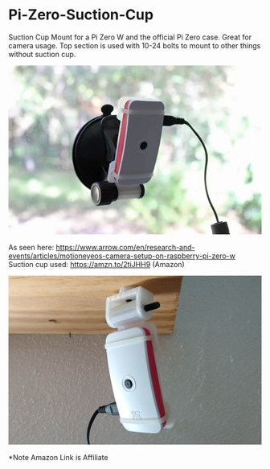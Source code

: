 # Pi-Zero-Suction-Cup
Suction Cup Mount for a Pi Zero W and the official Pi Zero case. Great for camera usage.
Top section is used with 10-24 bolts to mount to other things without suction cup.

![image](motioneyeos_image-1-min.jpg)

As seen here: https://www.arrow.com/en/research-and-events/articles/motioneyeos-camera-setup-on-raspberry-pi-zero-w  
Suction cup used: https://amzn.to/2tiJHH9 (Amazon)

![image](pimount.jpg)

*Note Amazon Link is Affiliate
